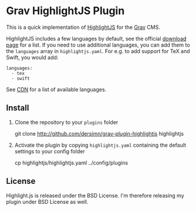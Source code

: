 # Grav HighlightJS Plugin 

This is a quick implementation of [HighlightJS](http://highlightjs.org) for the [Grav](http://github.com/getgrav/grav) CMS.

HighlightJS includes a few languages by default, see the official [download page](http://highlightjs.org/download) for a list. If you need to use additional languages, you can add them to the `languages` array in `highlightjs.yaml`. For e.g. to add support for TeX and Swift, you would add:

	languages:
	  - tex
	  - swift

See [CDN](https://cdnjs.com/libraries/highlight.js) for a list of available languages.

## Install 

1) Clone the repository to your `plugins` folder

	git clone http://github.com/dersimn/grav-plugin-highlightjs highlightjs

2) Activate the plugin by copying `highlightjs.yaml` containing the default settings to your config folder

	cp highlightjs/highlightjs.yaml ../config/plugins

## License

Highlight.js is released under the BSD License. I'm therefore releasing my plugin under BSD License as well.
